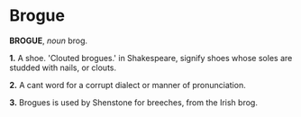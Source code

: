 # Brogue

**BROGUE**, _noun_ brog.

**1.** A shoe. 'Clouted brogues.' in Shakespeare, signify shoes whose soles are studded with nails, or clouts.

**2.** A cant word for a corrupt dialect or manner of pronunciation.

**3.** Brogues is used by Shenstone for breeches, from the Irish brog.